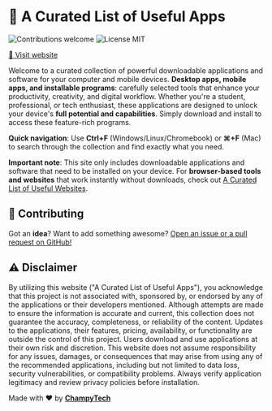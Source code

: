 # 🔨 A Curated List of Useful Apps

<p>
  <img alt="Contributions welcome" src="https://img.shields.io/badge/Contributions-welcome-green">
  <img alt="License MIT" src="https://img.shields.io/badge/License-MIT-orange">
</p>

<a href="https://champytech.github.io/useful-apps/">🔗 Visit website</a>

Welcome to a curated collection of powerful downloadable applications and software for your computer and mobile devices. <b>Desktop apps, mobile apps, and installable programs</b>: carefully selected tools that enhance your productivity, creativity, and digital workflow. Whether you're a student, professional, or tech enthusiast, these applications are designed to unlock your device's <b>full potential and capabilities</b>. Simply download and install to access these feature-rich programs.

<b>Quick navigation</b>: Use <b>Ctrl+F</b> (Windows/Linux/Chromebook) or <b>⌘+F</b> (Mac) to search through the collection and find exactly what you need.

<b>Important note</b>: This site only includes downloadable applications and software that need to be installed on your device. For <b>browser-based tools and websites</b> that work instantly without downloads, check out <a href="https://champytech.github.io/useful-websites/">A Curated List of Useful Websites</a>.

## 🙏 Contributing

Got an <b>idea</b>? Want to add something awesome? <a href="." target="_blank">Open an issue or a pull request on GitHub!</a>

## ⚠️ Disclaimer

By utilizing this website ("A Curated List of Useful Apps"), you acknowledge that this project is not associated with, sponsored by, or endorsed by any of the applications or their developers mentioned. Although attempts are made to ensure the information is accurate and current, this collection does not guarantee the accuracy, completeness, or reliability of the content. Updates to the applications, their features, pricing, availability, or functionality are outside the control of this project. Users download and use applications at their own risk and discretion. This website does not assume responsibility for any issues, damages, or consequences that may arise from using any of the recommended applications, including but not limited to data loss, security vulnerabilities, or compatibility problems. Always verify application legitimacy and review privacy policies before installation.

Made with ❤️ by <b><a href="https://github.com/ChampyTech" target="_blank">ChampyTech</a></b>